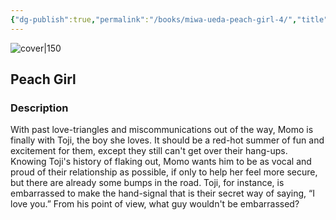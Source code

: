 ```yaml
---
{"dg-publish":true,"permalink":"/books/miwa-ueda-peach-girl-4/","title":"\"Peach Girl\"","tags":["manga","romance"]}
---
```




![cover|150](http://books.google.com/books/content?id=rvJoDwAAQBAJ&printsec=frontcover&img=1&zoom=1&edge=curl&source=gbs_api)

## Peach Girl

### Description

With past love-triangles and miscommunications out of the way, Momo is finally with Toji, the boy she loves. It should be a red-hot summer of fun and excitement for them, except they still can't get over their hang-ups. Knowing Toji's history of flaking out, Momo wants him to be as vocal and proud of their relationship as possible, if only to help her feel more secure, but there are already some bumps in the road. Toji, for instance, is embarrassed to make the hand-signal that is their secret way of saying, “I love you.” From his point of view, what guy wouldn't be embarrassed?
```